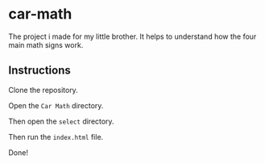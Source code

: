 # car-math
The project i made for my little brother. It helps to understand how the four main math signs work.

## Instructions
Clone the repository.

Open the `Car Math` directory.

Then open the `select` directory.

Then run the `index.html` file.

Done!
